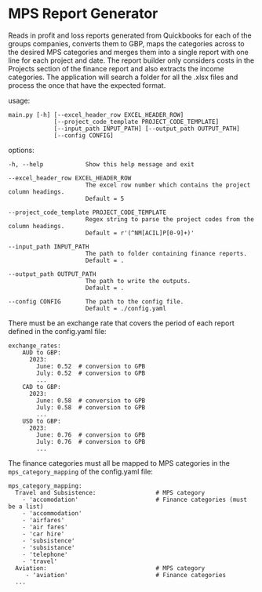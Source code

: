 #  MPS Report Generator

Reads in profit and loss reports generated from Quickbooks for each of the groups companies, converts them to GBP, 
maps the categories across to the desired MPS categories and merges them into a single report with one line for 
each project and date. The report builder only considers costs in the Projects section of the finance report and 
also extracts the income categories. The application will search a folder for all the .xlsx files and process the
once that have the expected format.

usage: 

    main.py [-h] [--excel_header_row EXCEL_HEADER_ROW]
                 [--project_code_template PROJECT_CODE_TEMPLATE]
                 [--input_path INPUT_PATH] [--output_path OUTPUT_PATH]
                 [--config CONFIG]

options:

    -h, --help            Show this help message and exit

    --excel_header_row EXCEL_HEADER_ROW
                          The excel row number which contains the project column headings.
                          Default = 5

    --project_code_template PROJECT_CODE_TEMPLATE
                          Regex string to parse the project codes from the column headings.
                          Default = r'(^NM[ACIL]P[0-9]+)'

    --input_path INPUT_PATH
                          The path to folder containing finance reports.
                          Default = .

    --output_path OUTPUT_PATH
                          The path to write the outputs.
                          Default = .

    --config CONFIG       The path to the config file.
                          Default = ./config.yaml

There must be an exchange rate that covers the period of each report defined in the config.yaml file:

    exchange_rates:
        AUD to GBP:
          2023:
            June: 0.52  # conversion to GPB
            July: 0.52  # conversion to GPB
            ...
        CAD to GBP:
          2023:
            June: 0.58  # conversion to GPB
            July: 0.58  # conversion to GPB
            ...
        USD to GBP:
          2023:
            June: 0.76  # conversion to GPB
            July: 0.76  # conversion to GPB
            ...

The finance categories must all be mapped to MPS categories in the `mps_category_mapping` of the config.yaml file:

    mps_category_mapping:                     
      Travel and Subsistence:                 # MPS category
        - 'accomodation'                      # Finance categories (must be a list)
        - 'accommodation'
        - 'airfares'
        - 'air fares'
        - 'car hire'
        - 'subsistence'
        - 'subsistance'
        - 'telephone'
        - 'travel'
      Aviation:                               # MPS category
         - 'aviation'                         # Finance categories
      ...
